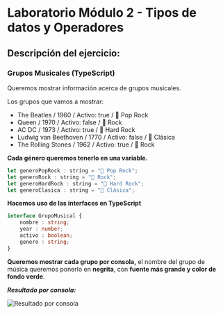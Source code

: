 # Laboratorio Módulo 2 - Tipos de datos y Operadores
## Descripción del ejercicio:

### Grupos Musicales (TypeScript)
Queremos mostrar información acerca de grupos musicales.

Los grupos que vamos a mostrar:

* The Beatles / 1960 / Activo: true / 🎵 Pop Rock
* Queen / 1970 / Activo: false / 🎸 Rock
* AC DC / 1973 / Activo: true / 🤘 Hard Rock
* Ludwig van Beethoven / 1770 / Activo: false / 🎼 Clásica
* The Rolling Stones / 1962 / Activo: true / 🎸 Rock

**Cada género queremos tenerlo en una variable.**

```JavaScript
let generoPopRock : string = "🎵 Pop Rock";
let generoRock : string = "🎸 Rock";
let generoHardRock : string = "🤘 Hard Rock";
let generoClasica : string = "🎼 Clásica";
```
**Hacemos uso de las interfaces en TypeScript**

```TypeScript
interface GrupoMusical {
    nombre : string;
    year : number;
    activo : boolean;
    genero : string;
}
```

**Queremos mostrar cada grupo por consola,** el nombre del grupo de música queremos ponerlo en **negrita**, con **fuente más grande y color de fondo verde**.

***Resultado por consola:*** 

![Resultado por consola](/src/images_readme/resultado_readme.PNG)
